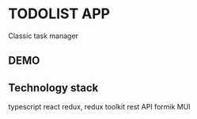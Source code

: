 # TODOLIST APP

Classic task manager

## DEMO

## Technology stack
typescript 
react 
redux, redux toolkit 
rest API 
formik 
MUI 



